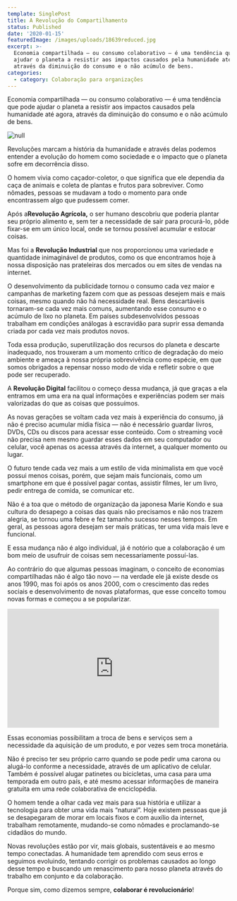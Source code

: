 ```yaml
---
template: SinglePost
title: A Revolução do Compartilhamento
status: Published
date: '2020-01-15'
featuredImage: /images/uploads/18639reduced.jpg
excerpt: >-
  Economia compartilhada — ou consumo colaborativo — é uma tendência que pode
  ajudar o planeta a resistir aos impactos causados pela humanidade até agora,
  através da diminuição do consumo e o não acúmulo de bens.
categories:
  - category: Colaboração para organizações
---
```

Economia compartilhada — ou consumo colaborativo — é uma tendência que pode ajudar o planeta a resistir aos impactos causados pela humanidade até agora, através da diminuição do consumo e o não acúmulo de bens.

![null](/images/uploads/1_9p8jnh1lwga0whikfaz5dq.png)

Revoluções marcam a história da humanidade e através delas podemos entender a evolução do homem como sociedade e o impacto que o planeta sofre em decorrência disso.

O homem vivia como caçador-coletor, o que significa que ele dependia da caça de animais e coleta de plantas e frutos para sobreviver. Como nômades, pessoas se mudavam a todo o momento para onde encontrassem algo que pudessem comer.

Após a**Revolução Agrícola,** o ser humano descobriu que poderia plantar seu próprio alimento e, sem ter a necessidade de sair para procurá-lo, pôde fixar-se em um único local, onde se tornou possível acumular e estocar coisas.

Mas foi a **Revolução Industrial** que nos proporcionou uma variedade e quantidade inimaginável de produtos, como os que encontramos hoje à nossa disposição nas prateleiras dos mercados ou em sites de vendas na internet.

O desenvolvimento da publicidade tornou o consumo cada vez maior e campanhas de marketing fazem com que as pessoas desejem mais e mais coisas, mesmo quando não há necessidade real. Bens descartáveis tornaram-se cada vez mais comuns, aumentando esse consumo e o acúmulo de lixo no planeta. Em países subdesenvolvidos pessoas trabalham em condições análogas à escravidão para suprir essa demanda criada por cada vez mais produtos novos.

Toda essa produção, superutilização dos recursos do planeta e descarte inadequado, nos trouxeram a um momento crítico de degradação do meio ambiente e ameaça à nossa própria sobrevivência como espécie, em que somos obrigados a repensar nosso modo de vida e refletir sobre o que pode ser recuperado.

A **Revolução Digital** facilitou o começo dessa mudança, já que graças a ela entramos em uma era na qual informações e experiências podem ser mais valorizadas do que as coisas que possuímos.

As novas gerações se voltam cada vez mais à experiência do consumo, já não é preciso acumular mídia física — não é necessário guardar livros, DVDs, CDs ou discos para acessar esse conteúdo. Com o streaming você não precisa nem mesmo guardar esses dados em seu computador ou celular, você apenas os acessa através da internet, a qualquer momento ou lugar.

O futuro tende cada vez mais a um estilo de vida minimalista em que você possui menos coisas, porém, que sejam mais funcionais, como um smartphone em que é possível pagar contas, assistir filmes, ler um livro, pedir entrega de comida, se comunicar etc.

Não é a toa que o método de organização da japonesa Marie Kondo e sua cultura do desapego a coisas das quais não precisamos e não nos trazem alegria, se tornou uma febre e fez tamanho sucesso nesses tempos. Em geral, as pessoas agora desejam ser mais práticas, ter uma vida mais leve e funcional.

E essa mudança não é algo individual, já é notório que a colaboração é um bom meio de usufruir de coisas sem necessariamente possuí-las.

Ao contrário do que algumas pessoas imaginam, o conceito de economias compartilhadas não é algo tão novo — na verdade ele já existe desde os anos 1990, mas foi após os anos 2000, com o crescimento das redes sociais e desenvolvimento de novas plataformas, que esse conceito tomou novas formas e começou a se popularizar.

<iframe src="https://giphy.com/embed/S65QkXAcdXvF1o9gHk" width="480" height="270" frameBorder="0" class="giphy-embed" allowFullScreen></iframe><p><a href="https://giphy.com/gifs/mural-app-mural-facilitator-facilitation-S65QkXAcdXvF1o9gHk"></a></p>

Essas economias possibilitam a troca de bens e serviços sem a necessidade da aquisição de um produto, e por vezes sem troca monetária.

Não é preciso ter seu próprio carro quando se pode pedir uma carona ou alugá-lo conforme a necessidade, através de um aplicativo de celular. Também é possível alugar patinetes ou bicicletas, uma casa para uma temporada em outro país, e até mesmo acessar informações de maneira gratuita em uma rede colaborativa de enciclopédia.

O homem tende a olhar cada vez mais para sua história e utilizar a tecnologia para obter uma vida mais “natural”. Hoje existem pessoas que já se desapegaram de morar em locais fixos e com auxílio da internet, trabalham remotamente, mudando-se como nômades e proclamando-se cidadãos do mundo.

Novas revoluções estão por vir, mais globais, sustentáveis e ao mesmo tempo conectadas. A humanidade tem aprendido com seus erros e seguimos evoluindo, tentando corrigir os problemas causados ao longo desse tempo e buscando um renascimento para nosso planeta através do trabalho em conjunto e da colaboração.

Porque sim, como dizemos sempre, **colaborar é revolucionário**!
